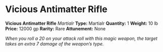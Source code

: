 # Vicious Antimatter Rifle

**Vicious Antimatter Rifle**
_Martialr_
**Type:** Martialr
**Quantity:** 1
**Weight:** 10 lb
**Price:** 12000 gp
**Rarity:** Rare
**Attunement:** None

*When you roll a 20 on your attack roll with this magic weapon, the target takes an extra 7 damage of the weapon’s type.*